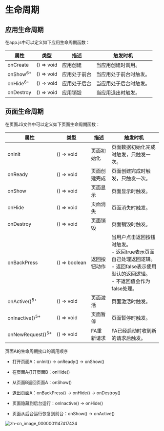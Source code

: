 # 生命周期
<!--Kit: ArkUI-->
<!--Subsystem: ArkUI-->
<!--Owner: @mayaolll-->
<!--Designer: @jiangdayuan-->
<!--Tester: @lxl007-->
<!--Adviser: @HelloCrease-->

## 应用生命周期

在app.js中可以定义如下应用生命周期函数：

| 属性 | 类型 | 描述 | 触发时机 |
| -------- | -------- | -------- | -------- |
| onCreate | ()&nbsp;=&gt;&nbsp;void | 应用创建 | 当应用创建时调用。 |
| onShow<sup>6+</sup> | ()&nbsp;=&gt;&nbsp;void | 应用处于前台 | 当应用处于前台时触发。 |
| onHide<sup>6+</sup> | ()&nbsp;=&gt;&nbsp;void | 应用处于后台 | 当应用处于后台时触发。 |
| onDestroy | ()&nbsp;=&gt;&nbsp;void | 应用销毁 | 当应用退出时触发。 |


## 页面生命周期

在页面JS文件中可以定义如下页面生命周期函数：

| 属性 | 类型 | 描述 | 触发时机 |
| -------- | -------- | -------- | -------- |
| onInit | ()&nbsp;=&gt;&nbsp;void | 页面初始化 | 页面数据初始化完成时触发，只触发一次。 |
| onReady | ()&nbsp;=&gt;&nbsp;void | 页面创建完成 | 页面创建完成时触发，只触发一次。 |
| onShow | ()&nbsp;=&gt;&nbsp;void | 页面显示 | 页面显示时触发。 |
| onHide | ()&nbsp;=&gt;&nbsp;void | 页面消失 | 页面消失时触发。 |
| onDestroy | ()&nbsp;=&gt;&nbsp;void | 页面销毁 | 页面销毁时触发。 |
| onBackPress | ()&nbsp;=&gt;&nbsp;boolean | 返回按钮动作 | 当用户点击返回按钮时触发。<br/>-&nbsp;返回true表示页面自己处理返回逻辑。<br/>-&nbsp;返回false表示使用默认的返回逻辑。<br/>-&nbsp;不返回值会作为false处理。 |
| onActive()<sup>5+</sup> | ()&nbsp;=&gt;&nbsp;void | 页面激活 | 页面激活时触发。 |
| onInactive()<sup>5+</sup> | ()&nbsp;=&gt;&nbsp;void | 页面暂停 | 页面暂停时触发。 |
| onNewRequest()<sup>5+</sup> | ()&nbsp;=&gt;&nbsp;void | FA重新请求 | FA已经启动时收到新的请求后触发。 |

页面A的生命周期接口的调用顺序
- 打开页面A：onInit() -&gt; onReady() -&gt; onShow()

- 在页面A打开页面B：onHide()

- 从页面B返回页面A：onShow()

- 退出页面A：onBackPress() -&gt; onHide() -&gt; onDestroy()

- 页面隐藏到后台运行：onInactive() -&gt; onHide()

- 页面从后台运行恢复到前台：onShow() -&gt; onActive()

![zh-cn_image_0000001147417424](figures/zh-cn_image_0000001147417424.png)


